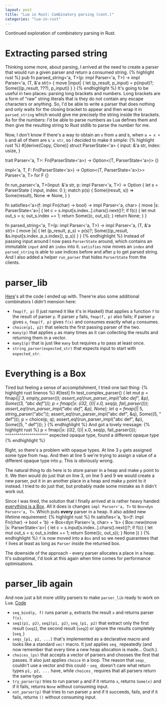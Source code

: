 ```yaml
---
layout: post
title: "Lua in Rust: Combinatory parsing (cont.)"
categories: "lua-in-rust"
---
```


Continued exploration of combinatory parsing in Rust.

Extracting parsed string
========================

Thinking some more, about parsing, I arrived at the need to create a parser that
would run a given parser and return a consumed string.
{% highlight rust %}
pub fn parsed_string<'a, T>(p: impl Parser<'a, T>) -> impl Parser<'a, (T, &'a str)> {
    move |input| {
        let (p_result, p_input) = p(input)?;
        Some(((p_result, ???), p_input))
    }
}
{% endhighlight %}
It's going to be useful in two places: parsing long brackets and numbers. Long brackets
are a form of "raw" string literals that is they do not contain any escape characters or anything.
So, I'd be able to write a parser that does nothing and only waits for the closing bracket to appear and
then wrap it in `parsed_string` which would give me precisely the string inside the brackets.
As for the numbers: I'd be able to parse numbers as Lua defines them and then give the resulting string
to Rust stdlib to parse the number for me.

Now, I don't know if there's a way to obtain an `x` from `a` and `b`, when `a = x + b` and all of them
are `&'a str`, so I decided to make it simple:
{% highlight rust %}
#[derive(Copy, Clone)]
struct ParserState<'a> {
    input: &'a str,
    index: usize,
}

trait Parser<'a, T>: Fn(ParserState<'a>) -> Option<(T, ParserState<'a>)> {}

impl<'a, T, F: Fn(ParserState<'a>) -> Option<(T, ParserState<'a>)>> Parser<'a, T> for F {}

fn run_parser<'a, T>(input: &'a str, p: impl Parser<'a, T>) -> Option<T> {
    let s = ParserState { input, index: 0 };
    match p(s) {
        Some((result, s)) => Some(result),
        None => None,
    }
}

fn satisfies<'a>(f: impl Fn(char) -> bool) -> impl Parser<'a, char> {
    move |s: ParserState<'a>| {
        let c = s.input[s.index..].chars().next()?;
        if f(c) {
            let mut out_s = s;
            out_s.index += 1;
            return Some((c, out_s));
        }
        return None;
    }
}

fn parsed_string<'a, T>(p: impl Parser<'a, T>) -> impl Parser<'a, (T, &'a str)> {
    move |s| {
        let (p_result, p_s) = p(s)?;
        Some(((p_result, &s.input[s.index..p_s.index]), p_s))
    }
}
{% endhighlight %}
Instead of passing input around I now pass `ParserState` around, which contains an immutable `input` and
an `index` into it. `satisfies` now moves an `index` and `parsed_string` is able to use indices before and
after `p` to get parsed string. And I also added a helper `run_parser` that hides `ParserState` from the clients.

parser_lib
==========

[Here](https://github.com/projedi/lua-in-rust/commit/8091ba06d56ae788cdfa89333d2a5835a5a3a44a)'s all the code I ended up with. There're also some additional combinators I didn't mension here:
* `fmap(f, p)` (I just named it like it's in Haskell) that applies a function `f` to the result of parser `p`. If parser `p` fails, `fmap(f, p)` also fails; if parser `p` gives `x`, `fmap(f, p)` gives `f(x)` and consumes exactly what `p` consumes.
* `choice(p1, p2)` that selects the first passing parser of the two.
* `many(p)` that applies `p` as many times as it can collecting the results and returning them in a vector.
* `many1(p)` that is just like `many` but requires `p` to pass at least once.
* `string_parser(expected_str)` that expects input to start with `expected_str`.

Everything is a Box
===================

Tired but feeling a sense of accomplishment, I tried one last thing:
{% highlight rust linenos %}
#[test]
fn test_complex_parser() {
    let mut p = fmap(|_| 3, empty_parser());
    assert_eq!(run_parser_impl("abc def", &p), Some((3, "abc def")));
    p = fmap(|x: (i32, ())| x.0, seq(p, fail_parser()));
    assert_eq!(run_parser_impl("abc def", &p), None);
    let q = fmap(|_| 5, string_parser("abc"));
    assert_eq!(run_parser_impl("abc def", &q), Some((5, " def")));
    p = choice(p, q);
    assert_eq!(run_parser_impl("abc def", &p), Some((5, " def")));
}
{% endhighlight %}
And got a lovely message:
{% highlight rust %}
p = fmap(|x: (i32, ())| x.0, seq(p, fail_parser()));
                             ^^^^^^^^^^^^^^^^^^^^^ expected opaque type, found a different opaque type
{% endhighlight %}

Right, so there's a problem with opaque types. At line 3 `p` gets assigned some type from `fmap`. And then
at line 5 we're trying to assign a value of a different opaque type into `p`. This is obviously wrong.

The natural thing to do here is to store parser in a heap and make `p` point to it. We then would do just that
on line 3, on line 5 and 9 we would create a new parser, put it in an another place in a heap and make `p`
point to it instead. I tried to do just that, but probably made some mistake as it didn't work out.

Since I was tired, the solution that I finally arrived at is rather heavy handed:
[everything is a Box](https://github.com/projedi/lua-in-rust/commit/b9bb4226901a06e250e918fe32843909ddf01bb3).
All it does is changes `impl Parser<'a, T>` to `Box<dyn Parser<'a, T>`. Which puts **every** parser in a heap.
It also added new lifetime requirement:
{% highlight rust %}
fn satisfies<'a, 'b>(f: impl Fn(char) -> bool + 'b) -> Box<dyn Parser<'a, char> + 'b> {
    Box::new(move |s: ParserState<'a>| {
        let c = s.input[s.index..].chars().next()?;
        if f(c) {
            let mut out_s = s;
            out_s.index += 1;
            return Some((c, out_s));
        }
        None
    })
}
{% endhighlight %}
`f` is now moved into a `Box` and so we need guarantees that `f` lives at least as long as `Parser` inside
the returned box.

The downside of the approach - every parser allocates a place in a heap. It's suboptimal, I'd look at this
again when time comes for performance optimisations.

parser_lib again
================

And now just a bit more utility parsers to make `parser_lib` ready to work on Lua. [Code](https://github.com/projedi/lua-in-rust/commit/047042b24ef0bebc2a95075ca7c98702aa5638ae)

* `seq_bind(p, f)` runs parser `p`, extracts the result `x` and returns parser `f(x)`.
* `seq1(p1, p2)`, `seq2(p1, p2)`, `seq_(p1, p2)` that extract only the first result (`seq1`), the second result (`seq2`) or ignore the results completely (`seq_`)
* `seqs_[p1, p2, ...]` that's implemented as a declarative macro and looks like a standard `vec!` macro. It just applies `seq_` repeatedly (and now remember that every time a new heap allocation is made... Ouch.).
* `choices_(ps)` that accepts a vector of parsers and chooses the first that passes. It also just applies `choice` in a loop. The reason that `seqs_` couldn't use a vector and this could - `seq_` doesn't care what return types `p1, p2, ...` have, while `choices_` requires that all parsers return the same type.
* `try_parser(p)` tries to run parser `p` and if it returns `x`, returns `Some(x)` and if it fails, returns `None` without consuming input.
* `not_parser(p)` that tries to run parser `p` and if it succeeds, fails, and if it fails, returns `()` without consuming input.
